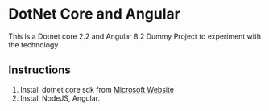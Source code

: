 # DotNet Core and Angular

This is a Dotnet core 2.2 and Angular 8.2 Dummy Project to experiment with the technology

## Instructions

1. Install dotnet core sdk from [Microsoft Website](https://dotnet.microsoft.com/download)
2. Install NodeJS, Angular.
